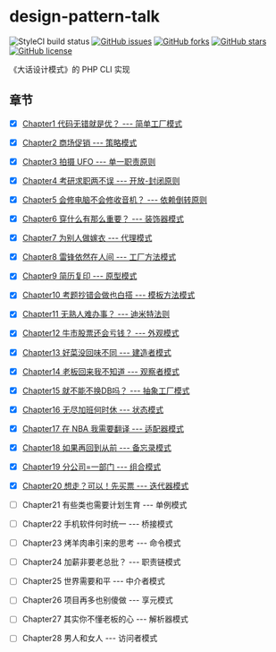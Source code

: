 # design-pattern-talk

![StyleCI build status](https://github.styleci.io/repos/157649592/shield) 
[![GitHub issues](https://img.shields.io/github/issues/rovast/design-pattern-talk.svg)](https://github.com/rovast/design-pattern-talk/issues)
[![GitHub forks](https://img.shields.io/github/forks/rovast/design-pattern-talk.svg)](https://github.com/rovast/design-pattern-talk/network)
[![GitHub stars](https://img.shields.io/github/stars/rovast/design-pattern-talk.svg)](https://github.com/rovast/design-pattern-talk/stargazers)
[![GitHub license](https://img.shields.io/github/license/rovast/design-pattern-talk.svg)](https://github.com/rovast/design-pattern-talk/blob/master/LICENSE)


《大话设计模式》的 PHP CLI 实现

## 章节

- [x] [Chapter1 代码无错就是优？ --- 简单工厂模式](./src/Chapter1/README.md)
- [x] [Chapter2 商场促销 --- 策略模式](./src/Chapter2/README.md)
- [x] [Chapter3 拍摄 UFO --- 单一职责原则](./src/Chapter3/README.md)
- [x] [Chapter4 考研求职两不误 --- 开放-封闭原则](./src/Chapter4/README.md)
- [x] [Chapter5 会修电脑不会修收音机？ --- 依赖倒转原则](./src/Chapter5/README.md)
- [x] [Chapter6 穿什么有那么重要？ --- 装饰器模式](./src/Chapter6/README.md)
- [x] [Chapter7 为别人做嫁衣 --- 代理模式](./src/Chapter7/README.md)
- [x] [Chapter8 雷锋依然在人间 --- 工厂方法模式](./src/Chapter8/README.md)
- [x] [Chapter9 简历复印 --- 原型模式](./src/Chapter9/README.md)
- [x] [Chapter10 考题抄错会做也白搭 --- 模板方法模式](./src/Chapter10/README.md)
- [x] [Chapter11 无熟人难办事？ --- 迪米特法则](./src/Chapter11/README.md)
- [x] [Chapter12 牛市股票还会亏钱？ --- 外观模式](./src/Chapter12/README.md)
- [x] [Chapter13 好菜没回味不同 --- 建造者模式](./src/Chapter13/README.md)
- [x] [Chapter14 老板回来我不知道 --- 观察者模式](./src/Chapter14/README.md)
- [x] [Chapter15 就不能不换DB吗？ --- 抽象工厂模式](./src/Chapter15/README.md)
- [x] [Chapter16 无尽加班何时休 --- 状态模式](./src/Chapter16/README.md)
- [x] [Chapter17 在 NBA 我需要翻译 --- 适配器模式](./src/Chapter17/README.md)
- [x] [Chapter18 如果再回到从前 --- 备忘录模式](./src/Chapter18/README.md)
- [x] [Chapter19 分公司=一部门 --- 组合模式](./src/Chapter19/README.md)
- [x] [Chapter20 想走？可以！先买票 --- 迭代器模式](./src/Chapter20/README.md)
- [ ] Chapter21 有些类也需要计划生育 --- 单例模式
- [ ] Chapter22 手机软件何时统一 --- 桥接模式
- [ ] Chapter23 烤羊肉串引来的思考 --- 命令模式
- [ ] Chapter24 加薪非要老总批？ --- 职责链模式
- [ ] Chapter25 世界需要和平 --- 中介者模式
- [ ] Chapter26 项目再多也别傻做 --- 享元模式
- [ ] Chapter27 其实你不懂老板的心 --- 解析器模式
- [ ] Chapter28 男人和女人 --- 访问者模式

